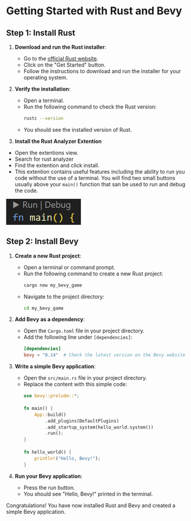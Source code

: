 # Getting Started with Rust and Bevy

## Step 1: Install Rust

1. **Download and run the Rust installer**:
   - Go to the [official Rust website](https://www.rust-lang.org/).
   - Click on the "Get Started" button.
   - Follow the instructions to download and run the installer for your operating system.

2. **Verify the installation**:
   - Open a terminal.
   - Run the following command to check the Rust version:
     ```sh
     rustc --version
     ```
   - You should see the installed version of Rust.

  3. **Install the Rust Analyzer Extention**
  - Open the extentions view.
  - Search for rust analyzer
  - Find the extention and click install.
  - This extention contains useful features including the ability to run you code without the use of a terminal. You will find two small buttons usually above your `main()` function that san be used to run and debug the code.

  ![alt text](image.png)

## Step 2: Install Bevy

1. **Create a new Rust project**:
   - Open a terminal or command prompt.
   - Run the following command to create a new Rust project:
     ```sh
     cargo new my_bevy_game
     ```
   - Navigate to the project directory:
     ```sh
     cd my_bevy_game
     ```

2. **Add Bevy as a dependency**:
   - Open the `Cargo.toml` file in your project directory.
   - Add the following line under `[dependencies]`:
     ```toml
     [dependencies]
     bevy = "0.14"  # Check the latest version on the Bevy website
     ```

3. **Write a simple Bevy application**:
   - Open the `src/main.rs` file in your project directory.
   - Replace the content with this simple code:
     ```rust
     use bevy::prelude::*;

     fn main() {
         App::build()
             .add_plugins(DefaultPlugins)
             .add_startup_system(hello_world.system())
             .run();
     }

     fn hello_world() {
         println!("Hello, Bevy!");
     }
     ```

4. **Run your Bevy application**:
   - Press the run button.
   - You should see "Hello, Bevy!" printed in the terminal.

Congratulations! You have now installed Rust and Bevy and created a simple Bevy application.